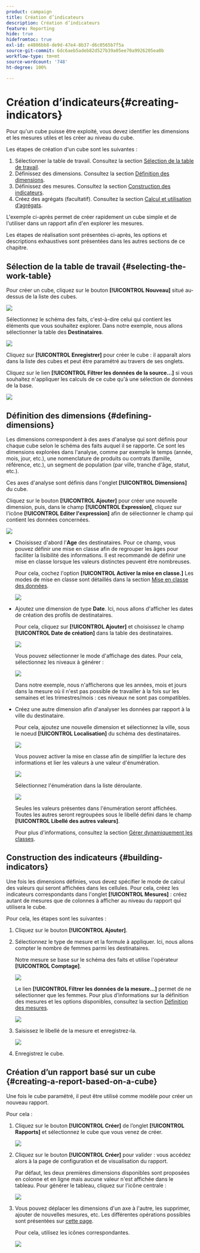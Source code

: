 ```yaml
---
product: campaign
title: Création d’indicateurs
description: Création d’indicateurs
feature: Reporting
hide: true
hidefromtoc: true
exl-id: e4806bb8-de9d-47e4-8b37-d6c0565b7f5a
source-git-commit: 6dc6aeb5adeb82d527b39a05ee70a9926205ea0b
workflow-type: tm+mt
source-wordcount: '748'
ht-degree: 100%

---
```


# Création d’indicateurs{#creating-indicators}



Pour qu&#39;un cube puisse être exploité, vous devez identifier les dimensions et les mesures utiles et les créer au niveau du cube.

Les étapes de création d&#39;un cube sont les suivantes :

1. Sélectionner la table de travail. Consultez la section [Sélection de la table de travail](#selecting-the-work-table).
1. Définissez des dimensions. Consultez la section [Définition des dimensions](#defining-dimensions).
1. Définissez des mesures. Consultez la section [Construction des indicateurs](#building-indicators).
1. Créez des agrégats (facultatif). Consultez la section [Calcul et utilisation dʼagrégats](../../reporting/using/concepts-and-methodology.md#calculating-and-using-aggregates).

L&#39;exemple ci-après permet de créer rapidement un cube simple et de l&#39;utiliser dans un rapport afin d&#39;en explorer les mesures.

Les étapes de réalisation sont présentées ci-après, les options et descriptions exhaustives sont présentées dans les autres sections de ce chapitre.

## Sélection de la table de travail {#selecting-the-work-table}

Pour créer un cube, cliquez sur le bouton **[!UICONTROL Nouveau]** situé au-dessus de la liste des cubes.

![](assets/s_advuser_cube_create.png)

Sélectionnez le schéma des faits, c&#39;est-à-dire celui qui contient les éléments que vous souhaitez explorer. Dans notre exemple, nous allons sélectionner la table des **Destinataires**.

![](assets/s_advuser_cube_wz_02.png)

Cliquez sur **[!UICONTROL Enregistrer]** pour créer le cube : il apparaît alors dans la liste des cubes et peut être paramétré au travers de ses onglets.

Cliquez sur le lien **[!UICONTROL Filtrer les données de la source...]** si vous souhaitez n&#39;appliquer les calculs de ce cube qu&#39;à une sélection de données de la base.

![](assets/s_advuser_cube_wz_03.png)

## Définition des dimensions {#defining-dimensions}

Les dimensions correspondent à des axes d&#39;analyse qui sont définis pour chaque cube selon le schéma des faits auquel il se rapporte. Ce sont les dimensions explorées dans l&#39;analyse, comme par exemple le temps (année, mois, jour, etc.), une nomenclature de produits ou contrats (famille, référence, etc.), un segment de population (par ville, tranche d&#39;âge, statut, etc.).

Ces axes d&#39;analyse sont définis dans l&#39;onglet **[!UICONTROL Dimensions]** du cube.

Cliquez sur le bouton **[!UICONTROL Ajouter]** pour créer une nouvelle dimension, puis, dans le champ **[!UICONTROL Expression]**, cliquez sur l&#39;icône **[!UICONTROL Editer l&#39;expression]** afin de sélectionner le champ qui contient les données concernées.

![](assets/s_advuser_cube_wz_04.png)

* Choisissez d&#39;abord l&#39;**Age** des destinataires. Pour ce champ, vous pouvez définir une mise en classe afin de regrouper les âges pour faciliter la lisibilité des informations. Il est recommandé de définir une mise en classe lorsque les valeurs distinctes peuvent être nombreuses.

   Pour cela, cochez l&#39;option **[!UICONTROL Activer la mise en classe.]** Les modes de mise en classe sont détaillés dans la section [Mise en classe des données](../../reporting/using/concepts-and-methodology.md#data-binning).

   ![](assets/s_advuser_cube_wz_05.png)

* Ajoutez une dimension de type **Date**. Ici, nous allons d&#39;afficher les dates de création des profils de destinataires.

   Pour cela, cliquez sur **[!UICONTROL Ajouter]** et choisissez le champ **[!UICONTROL Date de création]** dans la table des destinataires.

   ![](assets/s_advuser_cube_wz_06.png)

   Vous pouvez sélectionner le mode d&#39;affichage des dates. Pour cela, sélectionnez les niveaux à générer :

   ![](assets/s_advuser_cube_wz_07.png)

   Dans notre exemple, nous n&#39;afficherons que les années, mois et jours dans la mesure où il n&#39;est pas possible de travailler à la fois sur les semaines et les trimestres/mois : ces niveaux ne sont pas compatibles.

* Créez une autre dimension afin d&#39;analyser les données par rapport à la ville du destinataire.

   Pour cela, ajoutez une nouvelle dimension et sélectionnez la ville, sous le noeud **[!UICONTROL Localisation]** du schéma des destinataires.

   ![](assets/s_advuser_cube_wz_08.png)

   Vous pouvez activer la mise en classe afin de simplifier la lecture des informations et lier les valeurs à une valeur d&#39;énumération.

   ![](assets/s_advuser_cube_wz_09.png)

   Sélectionnez l&#39;énumération dans la liste déroulante.

   ![](assets/s_advuser_cube_wz_10.png)

   Seules les valeurs présentes dans l&#39;énumération seront affichées. Toutes les autres seront regroupées sous le libellé défini dans le champ **[!UICONTROL Libellé des autres valeurs]**.

   Pour plus d&#39;informations, consultez la section [Gérer dynamiquement les classes](../../reporting/using/concepts-and-methodology.md#dynamically-managing-bins).

## Construction des indicateurs {#building-indicators}

Une fois les dimensions définies, vous devez spécifier le mode de calcul des valeurs qui seront affichées dans les cellules. Pour cela, créez les indicateurs correspondants dans l&#39;onglet **[!UICONTROL Mesures]** : créez autant de mesures que de colonnes à afficher au niveau du rapport qui utilisera le cube.

Pour cela, les étapes sont les suivantes :

1. Cliquez sur le bouton **[!UICONTROL Ajouter]**.
1. Sélectionnez le type de mesure et la formule à appliquer. Ici, nous allons compter le nombre de femmes parmi les destinataires.

   Notre mesure se base sur le schéma des faits et utilise l&#39;opérateur **[!UICONTROL Comptage]**.

   ![](assets/s_advuser_cube_wz_11.png)

   Le lien **[!UICONTROL Filtrer les données de la mesure...]** permet de ne sélectionner que les femmes. Pour plus dʼinformations sur la définition des mesures et les options disponibles, consultez la section [Définition des mesures](../../reporting/using/concepts-and-methodology.md#defining-measures).

   ![](assets/s_advuser_cube_wz_12.png)

1. Saisissez le libellé de la mesure et enregistrez-la.

   ![](assets/s_advuser_cube_wz_13.png)

1. Enregistrez le cube.

## Création dʼun rapport basé sur un cube {#creating-a-report-based-on-a-cube}

Une fois le cube paramétré, il peut être utilisé comme modèle pour créer un nouveau rapport.

Pour cela :

1. Cliquez sur le bouton **[!UICONTROL Créer]** de l’onglet **[!UICONTROL Rapports]** et sélectionnez le cube que vous venez de créer.

   ![](assets/s_advuser_cube_wz_14.png)

1. Cliquez sur le bouton **[!UICONTROL Créer]** pour valider : vous accédez alors à la page de configuration et de visualisation du rapport.

   Par défaut, les deux premières dimensions disponibles sont proposées en colonne et en ligne mais aucune valeur n&#39;est affichée dans le tableau. Pour générer le tableau, cliquez sur l&#39;icône centrale :

   ![](assets/s_advuser_cube_wz_15.png)

1. Vous pouvez déplacer les dimensions d&#39;un axe à l&#39;autre, les supprimer, ajouter de nouvelles mesures, etc. Les différentes opérations possibles sont présentées sur [cette page](../../reporting/using/using-cubes-to-explore-data.md).

   Pour cela, utilisez les icônes correspondantes.

   ![](assets/s_advuser_cube_wz_16.png)
